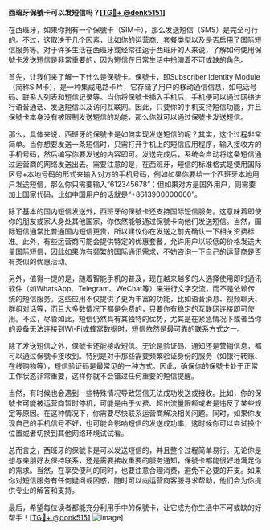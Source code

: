 **西班牙保號卡可以发短信吗？[[TG💪+ @donk5151](https://t.me/s/donk5151)]**

在西班牙，如果你拥有一个保號卡（SIM卡），那么发送短信（SMS）是完全可行的。不过，这取决于几个因素，比如你的运营商、套餐类型以及是否启用了国际短信服务等。对于许多生活在西班牙或经常往返于西班牙的人来说，了解如何使用保號卡发送短信是非常重要的，因为短信在日常生活中扮演着不可或缺的角色。

首先，让我们来了解一下什么是保號卡。保號卡，即Subscriber Identity Module（简称SIM卡），是一种集成电路卡片，它存储了用户的移动通信信息，如电话号码、联系人列表和短信记录等。当你将保號卡插入手机后，手机便可以通过网络进行语音通话、发送短信以及访问互联网。因此，只要你的手机支持短信功能，并且保號卡本身没有被限制发送短信的功能，那么你就可以通过保號卡发送短信。

那么，具体来说，西班牙的保號卡是如何实现发送短信的呢？其实，这个过程非常简单。当你想要发送一条短信时，只需打开手机上的短信应用程序，输入接收方的手机号码，然后编写你要发送的内容即可。发送完成后，系统会自动将这条短信通过运营商的网络发送出去。需要注意的是，在西班牙，短信的标准格式是使用国际区号+本地号码的形式来输入对方的手机号码，例如如果你要给一个西班牙本地用户发送短信，那么你只需要输入“612345678”；但如果对方是国外用户，则需要加上国家代码，比如中国用户的话就是“+8613900000000”。

除了基本的国内短信发送外，西班牙的保號卡还支持国际短信服务。这意味着即使你的朋友或家人身处其他国家，你依然能够通过保號卡向他们发送短信。当然，国际短信通常比普通国内短信更贵，所以建议你在发送之前先确认一下相关资费标准。此外，有些运营商可能会提供特定的优惠套餐，允许用户以较低的价格发送大量国际短信，因此如果你有频繁的国际通讯需求，不妨咨询一下自己的运营商是否有类似的优惠活动。

另外，值得一提的是，随着智能手机的普及，现在越来越多的人选择使用即时通讯软件（如WhatsApp、Telegram、WeChat等）来进行文字交流，而不是依赖传统的短信服务。这些应用不仅提供了更为丰富的功能，比如语音消息、视频聊天、群组对话等，而且大多数情况下都是免费的，只要你有稳定的互联网连接即可使用。不过，尽管如此，短信仍然具有其独特的优势，尤其是在紧急情况下或者当你的设备无法连接到Wi-Fi或蜂窝数据时，短信依然是最可靠的联系方式之一。

除了发送短信之外，保號卡还能接收短信。无论是验证码、通知还是营销信息，都可以通过保號卡接收到。特别是对于那些需要频繁验证身份的服务（如银行转账、在线购物等），短信验证码是最常见的一种方式。因此，确保你的保號卡处于正常工作状态非常重要，这样你就不会错过任何重要的短信提醒。

当然，有时候也会遇到一些特殊情况导致短信无法成功发送或接收。比如，你的保號卡可能被运营商暂时停机，可能是由于欠费、超出流量限额或者是违反了某些规定等原因。在这种情况下，你需要尽快联系运营商解决相关问题。同时，如果你发现自己的手机信号不好，也可能会影响短信的发送成功率，这时候你可以尝试换个位置或者切换到其他网络环境试试看。

总而言之，西班牙的保號卡是可以发送短信的，并且整个过程简单易行。无论你是想与亲朋好友保持联系，还是需要接收重要的服务通知，保號卡都能很好地满足你的需求。当然，在享受便利的同时，也要注意合理消费，避免不必要的开支。如果你对短信服务有任何疑问或困惑，随时可以向运营商客服寻求帮助，他们会为你提供专业的解答和支持。

最后，希望每位读者都能充分利用手中的保號卡，让它成为你生活中不可或缺的好帮手！[[TG💪+ @donk5151](https://t.me/s/donk5151) ![Image](https://i.postimg.cc/rwNCRYN7/Snipaste-2025-04-30-17-27-05.png)]